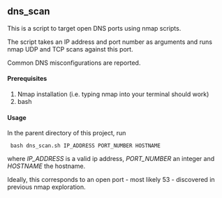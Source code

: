 ## dns_scan

This is a script to target open DNS ports using nmap scripts.

The script takes an IP address and port number as arguments and runs nmap UDP and TCP scans against this port.

Common DNS misconfigurations are reported.

#### Prerequisites

1. Nmap installation (i.e. typing nmap into your terminal should work)
2. bash

#### Usage

In the parent directory of this project, run

     bash dns_scan.sh IP_ADDRESS PORT_NUMBER HOSTNAME

where *IP_ADDRESS* is a valid ip address, *PORT_NUMBER* an integer and *HOSTNAME* the hostname.

Ideally, this corresponds to an open port - most likely 53 - discovered in previous nmap exploration.
